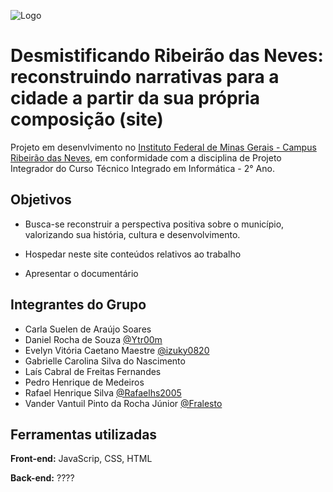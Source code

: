 ![Logo](https://www.ifmg.edu.br/governadorvaladares/imagens/ifmg_simples_rgb.jpg)

# Desmistificando Ribeirão das Neves: reconstruindo narrativas para a cidade a partir da sua própria composição (site)

Projeto em desenvlvimento no [Instituto Federal de Minas Gerais - Campus Ribeirão das Neves](https://ifmg.edu.br/ribeiraodasneves), em conformidade com a disciplina de Projeto Integrador do Curso Técnico Integrado em Informática - 2° Ano.


## Objetivos

- Busca-se reconstruir a perspectiva positiva sobre o município, valorizando sua história, cultura e desenvolvimento. 

- Hospedar neste site conteúdos relativos ao trabalho

- Apresentar o documentário


## Integrantes do Grupo

- Carla Suelen de Araújo Soares
- Daniel Rocha de Souza [@Ytr00m](https://github.com/Ytr00m)
- Evelyn Vitória Caetano Maestre [@izuky0820](https://github.com/izuky0820)
- Gabrielle Carolina Silva do Nascimento
- Laís Cabral de Freitas Fernandes
- Pedro Henrique de Medeiros
- Rafael Henrique Silva [@Rafaelhs2005](https://github.com/Rafaelhs2005)
- Vander Vantuil Pinto da Rocha Júnior [@Fralesto](https://github.com/Fralesto)


## Ferramentas utilizadas

**Front-end:** JavaScrip, CSS, HTML

**Back-end:** ????
